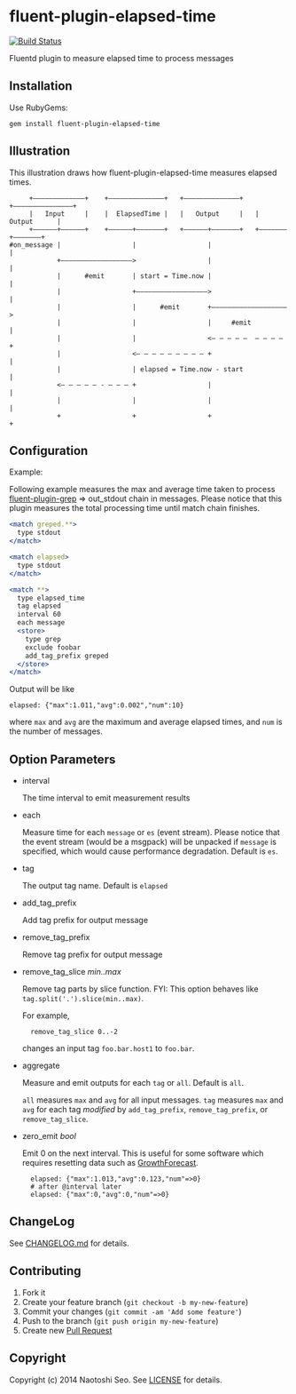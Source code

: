 # fluent-plugin-elapsed-time

[![Build Status](https://secure.travis-ci.org/sonots/fluent-plugin-elapsed-time.png?branch=master)](http://travis-ci.org/sonots/fluent-plugin-elapsed-time)

Fluentd plugin to measure elapsed time to process messages

## Installation

Use RubyGems:

    gem install fluent-plugin-elapsed-time

## Illustration

This illustration draws how fluent-plugin-elapsed-time measures elapsed times.

```
     +–––––––––––––+    +––––––––––––––+   +––––––––––––––+   +–––––––––––––––+
     |   Input     |    |  ElapsedTime |   |   Output     |   |   Output      |
     +––––––+––––––+    +––––––+–––––––+   +––––––+–––––––+   +–––––––+–––––––+
#on_message |                  |                  |                   |
            +––––––––––––––––––>                  |                   |
            |      #emit       | start = Time.now |                   |
            |                  +––––––––––––––––––>                   |
            |                  |      #emit       +–––––––––––––––––––>        
            |                  |                  |     #emit         |        
            |                  |                  <– – – – –  – – – – +        
            |                  <– – – – – – – – – +                   |
            |                  | elapsed = Time.now - start           |
            <– – – – – - – – – +                  |                   |
            |                  |                  |                   |
            +                  +                  +                   +
```

## Configuration

Example:

Following example measures the max and average time taken to process [fluent-plugin-grep](https://github.com/sonots/fluent-plugin-grep) => out_stdout chain in messages. Please notice that this plugin measures the total processing time until match chain finishes.

```apache
<match greped.**>
  type stdout
</match>

<match elapsed>
  type stdout
</match>

<match **>
  type elapsed_time
  tag elapsed
  interval 60
  each message
  <store>
    type grep
    exclude foobar
    add_tag_prefix greped
  </store>
</match>
```

Output will be like

```
elapsed: {"max":1.011,"avg":0.002","num":10}
```

where `max` and `avg` are the maximum and average elapsed times, and `num` is the number of messages.

## Option Parameters

* interval

    The time interval to emit measurement results

* each

    Measure time for each `message` or `es` (event stream). Please notice that the event stream (would be a msgpack) will be unpacked if `message` is specified, which would cause performance degradation. Default is `es`.

* tag

    The output tag name. Default is `elapsed`

* add_tag_prefix

    Add tag prefix for output message

* remove_tag_prefix

    Remove tag prefix for output message

* remove_tag_slice *min..max*

    Remove tag parts by slice function. FYI: This option behaves like `tag.split('.').slice(min..max)`.

    For example,

        remove_tag_slice 0..-2

    changes an input tag `foo.bar.host1` to `foo.bar`. 

* aggregate

    Measure and emit outputs for each `tag` or `all`. Default is `all`.

    `all` measures `max` and `avg` for all input messages.
    `tag` measures `max` and `avg` for each tag *modified* by `add_tag_prefix`, `remove_tag_prefix`, or `remove_tag_slice`. 

* zero_emit *bool*

    Emit 0 on the next interval. This is useful for some software which requires resetting data such as [GrowthForecast](http://kazeburo.github.io/GrowthForecast).

        elapsed: {"max":1.013,"avg":0.123,"num"=>0}
        # after @interval later
        elapsed: {"max":0,"avg":0,"num"=>0}

## ChangeLog

See [CHANGELOG.md](CHANGELOG.md) for details.

## Contributing

1. Fork it
2. Create your feature branch (`git checkout -b my-new-feature`)
3. Commit your changes (`git commit -am 'Add some feature'`)
4. Push to the branch (`git push origin my-new-feature`)
5. Create new [Pull Request](../../pull/new/master)

## Copyright

Copyright (c) 2014 Naotoshi Seo. See [LICENSE](LICENSE) for details.
